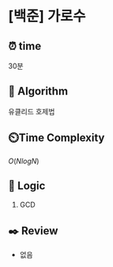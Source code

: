 # [백준] 가로수
## ⏰  **time**

30분

## :pushpin: **Algorithm**

유클리드 호제법

## ⏲️**Time Complexity**

$O(NlogN)$ 

## :round_pushpin: **Logic**
1. GCD

## :black_nib: **Review**
- 없음
